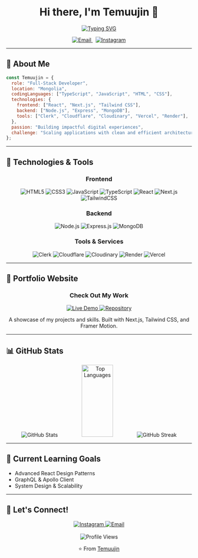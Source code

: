 <h1 align="center">Hi there, I'm Temuujin 👋</h1>

<p align="center">
  <a href="https://git.io/typing-svg">
    <img src="https://readme-typing-svg.herokuapp.com?font=Fira+Code&weight=600&size=24&duration=4000&pause=1000&color=36BCF7&center=true&vCenter=true&width=500&lines=Full-Stack+Developer;Problem+Solver;Always+Learning+New+Things" alt="Typing SVG" />
  </a>
</p>

<div align="center">
  <a href="mailto:mkae.dev@gmail.com">
    <img src="https://img.shields.io/badge/Email-mkae.dev%40gmail.com-blue?style=for-the-badge&logo=gmail&logoColor=white" alt="Email">
  </a>
  &nbsp;
  <a href="https://instagram.com/mkae8">
    <img src="https://img.shields.io/badge/Instagram-@mkae8-E4405F?style=for-the-badge&logo=instagram&logoColor=white" alt="Instagram">
  </a>
</div>

---

## 🚀 About Me

```javascript
const Temuujin = {
  role: "Full-Stack Developer",
  location: "Mongolia",
  codingLanguages: ["TypeScript", "JavaScript", "HTML", "CSS"],
  technologies: {
    frontend: ["React", "Next.js", "Tailwind CSS"],
    backend: ["Node.js", "Express", "MongoDB"],
    tools: ["Clerk", "Cloudflare", "Cloudinary", "Vercel", "Render"],
  },
  passion: "Building impactful digital experiences",
  challenge: "Scaling applications with clean and efficient architecture"
};
```

---

## 🔧 Technologies & Tools

<div align="center">

### Frontend
![HTML5](https://img.shields.io/badge/-HTML5-E34F26?style=for-the-badge&logo=html5&logoColor=white)
![CSS3](https://img.shields.io/badge/-CSS3-1572B6?style=for-the-badge&logo=css3&logoColor=white)
![JavaScript](https://img.shields.io/badge/-JavaScript-F7DF1E?style=for-the-badge&logo=javascript&logoColor=black)
![TypeScript](https://img.shields.io/badge/-TypeScript-007ACC?style=for-the-badge&logo=typescript&logoColor=white)
![React](https://img.shields.io/badge/-React-61DAFB?style=for-the-badge&logo=react&logoColor=black)
![Next.js](https://img.shields.io/badge/-Next.js-000000?style=for-the-badge&logo=next.js&logoColor=white)
![TailwindCSS](https://img.shields.io/badge/-Tailwind_CSS-38B2AC?style=for-the-badge&logo=tailwind-css&logoColor=white)

### Backend
![Node.js](https://img.shields.io/badge/-Node.js-339933?style=for-the-badge&logo=node.js&logoColor=white)
![Express.js](https://img.shields.io/badge/-Express.js-000000?style=for-the-badge&logo=express&logoColor=white)
![MongoDB](https://img.shields.io/badge/-MongoDB-47A248?style=for-the-badge&logo=mongodb&logoColor=white)

### Tools & Services
![Clerk](https://img.shields.io/badge/-Clerk-4B5563?style=for-the-badge&logo=clerk&logoColor=white)
![Cloudflare](https://img.shields.io/badge/-Cloudflare-F38020?style=for-the-badge&logo=cloudflare&logoColor=white)
![Cloudinary](https://img.shields.io/badge/-Cloudinary-3448C5?style=for-the-badge&logo=cloudinary&logoColor=white)
![Render](https://img.shields.io/badge/-Render-46E3B7?style=for-the-badge&logo=render&logoColor=white)
![Vercel](https://img.shields.io/badge/-Vercel-000000?style=for-the-badge&logo=vercel&logoColor=white)

</div>

---

## 🌟 Portfolio Website

<div align="center">
  <h3>Check Out My Work</h3>
  <a href="https://temuujin-portfolio.vercel.app" target="_blank">
    <img src="https://img.shields.io/badge/-Live_Demo-FF5722?style=for-the-badge&logo=vercel&logoColor=white" alt="Live Demo">
  </a>
  <a href="https://github.com/mkae8/Temuujin-Portfolio" target="_blank">
    <img src="https://img.shields.io/badge/-Repository-000?style=for-the-badge&logo=github&logoColor=white" alt="Repository">
  </a>
  <p>A showcase of my projects and skills. Built with Next.js, Tailwind CSS, and Framer Motion.</p>
</div>

---

## 📊 GitHub Stats

<div align="center">
  <img src="https://github-readme-stats.vercel.app/api?username=mkae8&show_icons=true&theme=radical&hide_border=true&count_private=true" alt="GitHub Stats" />
  <img width="41%" height="195px" src="https://github-readme-stats.vercel.app/api/top-langs/?username=mkae8&layout=compact&hide_border=true&title_color=ffffff&text_color=ffffff&bg_color=0d1117" alt="Top Languages" />
  <img src="https://github-readme-streak-stats.herokuapp.com/?user=mkae8&theme=radical&hide_border=true" alt="GitHub Streak" />
</div>

---

## 🌱 Current Learning Goals

- Advanced React Design Patterns
- GraphQL & Apollo Client
- System Design & Scalability

---

## 💬 Let's Connect!

<div align="center">
  <a href="https://instagram.com/mkae8">
    <img src="https://img.shields.io/badge/-Instagram-E4405F?style=for-the-badge&logo=instagram&logoColor=white" alt="Instagram" />
  </a>
  <a href="mailto:mkae.dev@gmail.com">
    <img src="https://img.shields.io/badge/-Email-D14836?style=for-the-badge&logo=gmail&logoColor=white" alt="Email" />
  </a>
</div>

<br>

<div align="center">
  <img src="https://komarev.com/ghpvc/?username=mkae8&color=blueviolet&style=for-the-badge&label=Profile+Views" alt="Profile Views" />
</div>

<p align="center">⭐️ From <a href="https://github.com/mkae8">Temuujin</a></p>
